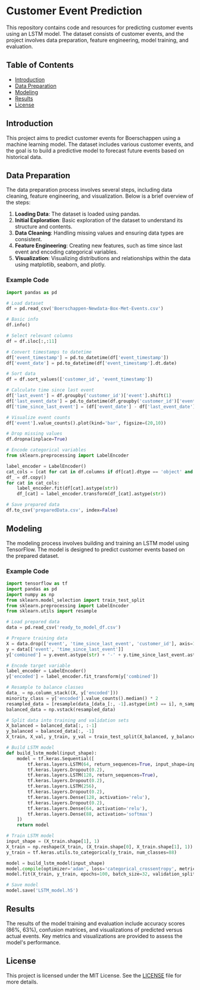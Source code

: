  # Customer Event Prediction

This repository contains code and resources for predicting customer events using an LSTM model. The dataset consists of customer events, and the project involves data preparation, feature engineering, model training, and evaluation.

## Table of Contents

- [Introduction](#introduction)
- [Data Preparation](#data-preparation)
- [Modeling](#modeling)
- [Results](#results)
- [License](#license)

## Introduction

This project aims to predict customer events for Boerschappen using a machine learning model. The dataset includes various customer events, and the goal is to build a predictive model to forecast future events based on historical data.

## Data Preparation

The data preparation process involves several steps, including data cleaning, feature engineering, and visualization. Below is a brief overview of the steps:

1. **Loading Data**: The dataset is loaded using pandas.
2. **Initial Exploration**: Basic exploration of the dataset to understand its structure and contents.
3. **Data Cleaning**: Handling missing values and ensuring data types are consistent.
4. **Feature Engineering**: Creating new features, such as time since last event and encoding categorical variables.
5. **Visualization**: Visualizing distributions and relationships within the data using matplotlib, seaborn, and plotly.

### Example Code

```python
import pandas as pd

# Load dataset
df = pd.read_csv('Boerschappen-Newdata-Box-Met-Events.csv')

# Basic info
df.info()

# Select relevant columns
df = df.iloc[:,:11]

# Convert timestamps to datetime
df['event_timestamp'] = pd.to_datetime(df['event_timestamp'])
df['event_date'] = pd.to_datetime(df['event_timestamp'].dt.date)

# Sort data
df = df.sort_values(['customer_id', 'event_timestamp'])

# Calculate time since last event
df['last_event'] = df.groupby('customer_id')['event'].shift(1)
df['last_event_date'] = pd.to_datetime(df.groupby('customer_id')['event_date'].shift(1))
df['time_since_last_event'] = (df['event_date'] - df['last_event_date']).dt.days

# Visualize event counts
df['event'].value_counts().plot(kind='bar', figsize=(20,10))

# Drop missing values
df.dropna(inplace=True)

# Encode categorical variables
from sklearn.preprocessing import LabelEncoder

label_encoder = LabelEncoder()
cat_cols = [cat for cat in df.columns if df[cat].dtype == 'object' and cat != 'customer_id']
df_ = df.copy()
for cat in cat_cols:
    label_encoder.fit(df[cat].astype(str))
    df_[cat] = label_encoder.transform(df_[cat].astype(str))

# Save prepared data
df.to_csv('preparedData.csv', index=False)
```

## Modeling

The modeling process involves building and training an LSTM model using TensorFlow. The model is designed to predict customer events based on the prepared dataset.

### Example Code

```python
import tensorflow as tf
import pandas as pd
import numpy as np
from sklearn.model_selection import train_test_split
from sklearn.preprocessing import LabelEncoder
from sklearn.utils import resample

# Load prepared data
data = pd.read_csv('ready_to_model_df.csv')

# Prepare training data
X = data.drop(['event', 'time_since_last_event', 'customer_id'], axis=1)
y = data[['event', 'time_since_last_event']]
y['combined'] = y.event.astype(str) + '-' + y.time_since_last_event.astype(str)

# Encode target variable
label_encoder = LabelEncoder()
y['encoded'] = label_encoder.fit_transform(y['combined'])

# Resample to balance classes
data_ = np.column_stack((X, y['encoded']))
minority_class = y['encoded'].value_counts().median() * 2
resampled_data = [resample(data_[data_[:, -1].astype(int) == i], n_samples=int(minority_class)) for i in y.encoded.unique()]
balanced_data = np.vstack(resampled_data)

# Split data into training and validation sets
X_balanced = balanced_data[:, :-1]
y_balanced = balanced_data[:, -1]
X_train, X_val, y_train, y_val = train_test_split(X_balanced, y_balanced, test_size=0.2, random_state=42)

# Build LSTM model
def build_lstm_model(input_shape):
    model = tf.keras.Sequential([
        tf.keras.layers.LSTM(64, return_sequences=True, input_shape=input_shape),
        tf.keras.layers.Dropout(0.2),
        tf.keras.layers.LSTM(128, return_sequences=True),
        tf.keras.layers.Dropout(0.2),
        tf.keras.layers.LSTM(256),
        tf.keras.layers.Dropout(0.2),
        tf.keras.layers.Dense(128, activation='relu'),
        tf.keras.layers.Dropout(0.2),
        tf.keras.layers.Dense(64, activation='relu'),
        tf.keras.layers.Dense(88, activation='softmax')
    ])
    return model

# Train LSTM model
input_shape = (X_train.shape[1], 1)
X_train = np.reshape(X_train, (X_train.shape[0], X_train.shape[1], 1)).astype(np.float32)
y_train = tf.keras.utils.to_categorical(y_train, num_classes=88)

model = build_lstm_model(input_shape)
model.compile(optimizer='adam', loss='categorical_crossentropy', metrics=['accuracy'])
model.fit(X_train, y_train, epochs=100, batch_size=32, validation_split=0.2)

# Save model
model.save('LSTM_model.h5')
```

## Results

The results of the model training and evaluation include accuracy scores (86%, 63%), confusion matrices, and visualizations of predicted versus actual events. Key metrics and visualizations are provided to assess the model's performance.

## License

This project is licensed under the MIT License. See the [LICENSE](LICENSE) file for more details.
